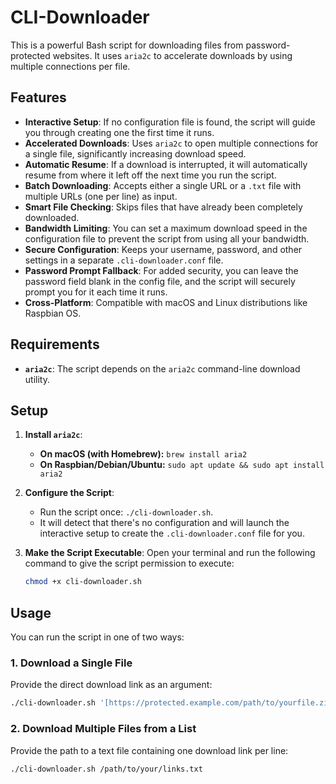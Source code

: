 # CLI-Downloader

This is a powerful Bash script for downloading files from password-protected websites. It uses `aria2c` to accelerate downloads by using multiple connections per file.

## Features

* **Interactive Setup**: If no configuration file is found, the script will guide you through creating one the first time it runs.
* **Accelerated Downloads**: Uses `aria2c` to open multiple connections for a single file, significantly increasing download speed.
* **Automatic Resume**: If a download is interrupted, it will automatically resume from where it left off the next time you run the script.
* **Batch Downloading**: Accepts either a single URL or a `.txt` file with multiple URLs (one per line) as input.
* **Smart File Checking**: Skips files that have already been completely downloaded.
* **Bandwidth Limiting**: You can set a maximum download speed in the configuration file to prevent the script from using all your bandwidth.
* **Secure Configuration**: Keeps your username, password, and other settings in a separate `.cli-downloader.conf` file.
* **Password Prompt Fallback**: For added security, you can leave the password field blank in the config file, and the script will securely prompt you for it each time it runs.
* **Cross-Platform**: Compatible with macOS and Linux distributions like Raspbian OS.

## Requirements

* **`aria2c`**: The script depends on the `aria2c` command-line download utility.

## Setup

1.  **Install `aria2c`**:
    * **On macOS (with Homebrew):** `brew install aria2`
    * **On Raspbian/Debian/Ubuntu:** `sudo apt update && sudo apt install aria2`

2.  **Configure the Script**:
    * Run the script once: `./cli-downloader.sh`.
    * It will detect that there's no configuration and will launch the interactive setup to create the `.cli-downloader.conf` file for you.

3.  **Make the Script Executable**: Open your terminal and run the following command to give the script permission to execute:
    ```bash
    chmod +x cli-downloader.sh
    ```

## Usage

You can run the script in one of two ways:

### 1. Download a Single File

Provide the direct download link as an argument:

```bash
./cli-downloader.sh '[https://protected.example.com/path/to/yourfile.zip](https://protected.example.com/path/to/yourfile.zip)'
```

### 2. Download Multiple Files from a List

Provide the path to a text file containing one download link per line:

```bash
./cli-downloader.sh /path/to/your/links.txt
